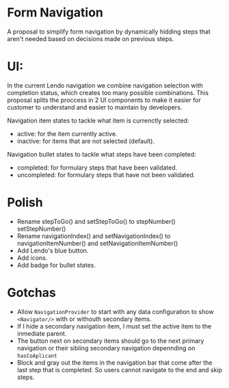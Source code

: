 # Form Navigation

A proposal to simplify form navigation by dynamically hidding steps that aren't needed based on decisions made on previous steps.

# UI:

In the current Lendo navigation we combine navigation selection with completion status, which creates too many possible combinations.
This proposal splits the proccess in 2 UI components to make it easier for customer to understand and easier to maintain by developers.

Navigation item states to tackle what item is currenctly selected:

- active: for the item currently active.
- inactive: for items that are not selected (default).

Navigation bullet states to tackle what steps have been completed:

- completed: for formulary steps that have been validated.
- uncompleted: for formulary steps that have not been validated.

# Polish

- Rename stepToGo() and setStepToGo() to stepNumber() setStepNumber()
- Rename navigationIndex() and setNavigationIndex() to navigationItemNumber() and setNavigationItemNumber()
- Add Lendo's blue button.
- Add icons.
- Add badge for bullet states.

# Gotchas

- Allow `NavigationProvider` to start with any data configuration to show `<Navigator/>` with or withouth secondary items.
- If I hide a secondary navigation item, I must set the active item to the inmediate parent.
- The button next on secondary items should go to the next primary navigation or their sibling secondary navigation depennding on `hasCoAplicant`
- Block and gray out the items in the navigation bar that come after the last step that is completed. So users cannot navigate to the end and skip steps.
